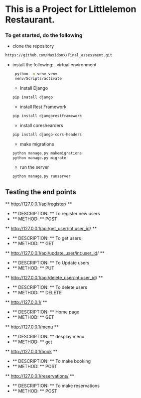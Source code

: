 # This is a Project for Littlelemon Restaurant.

### To get started, do the following
- clone the repository 
```bash
https://github.com/Maxidonx/Final_assessment.git
```
- install the following:
    -virtual environment
    ```bash
     python -m venv venv 
     venv/Scripts/activate
    ```
    - Install Django
    ```bash
    pip inatall django
    ```
    - install Rest Framework
    ```bash
    pip install djangorestframework
    ```
    - install coreshearders
    ```bash
    pip install django-cors-headers
    ```
    - make migrations
    ```bash
    python manage.py makemigrations
    python manage.py migrate
    ```
    - run the server
    ```bash
    python manage.py runserver
    ```
## Testing the end points
** http://127.0.0.1/api/register/ **

- ** DESCRIPTION: ** To register new users
- ** METHOD: **  POST

** http://127.0.0.1/api/get_user/<int:user_id>/ **

- ** DESCRIPTION: ** To get users
- ** METHOD: **  GET

** http://127.0.0.1/api/update_user/<int:user_id>/ **

- ** DESCRIPTION: ** To Update users
- ** METHOD: ** PUT

** http://127.0.0.1/api/delete_user/<int:user_id>/ **

- ** DESCRIPTION: ** To delete users
- ** METHOD: **  DELETE

** http://127.0.0.1/ **

- ** DESCRIPTION: ** Home page
- ** METHOD: **  GET

** http://127.0.0.1/menu **

- ** DESCRIPTION: ** desplay menu
- ** METHOD: **  get

** http://127.0.0.1/book **

- ** DESCRIPTION: ** To make booking
- ** METHOD: **  POST

** http://127.0.0.1/reservations/ **

- ** DESCRIPTION: ** To make reservations
- ** METHOD: **  POST




